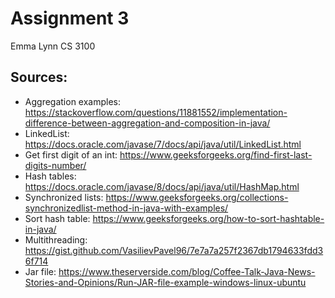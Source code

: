 # Assignment 3
Emma Lynn
CS 3100

## Sources:
* Aggregation examples: https://stackoverflow.com/questions/11881552/implementation-difference-between-aggregation-and-composition-in-java/
* LinkedList: https://docs.oracle.com/javase/7/docs/api/java/util/LinkedList.html
* Get first digit of an int: https://www.geeksforgeeks.org/find-first-last-digits-number/
* Hash tables: https://docs.oracle.com/javase/8/docs/api/java/util/HashMap.html
* Synchronized lists: https://www.geeksforgeeks.org/collections-synchronizedlist-method-in-java-with-examples/
* Sort hash table: https://www.geeksforgeeks.org/how-to-sort-hashtable-in-java/
* Multithreading: https://gist.github.com/VasilievPavel96/7e7a7a257f2367db1794633fdd36f714
* Jar file: https://www.theserverside.com/blog/Coffee-Talk-Java-News-Stories-and-Opinions/Run-JAR-file-example-windows-linux-ubuntu
